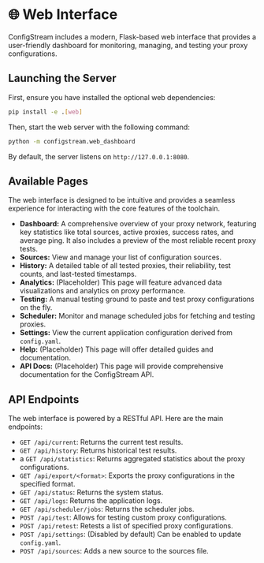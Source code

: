 # 🌐 Web Interface

ConfigStream includes a modern, Flask-based web interface that provides a user-friendly dashboard for monitoring, managing, and testing your proxy configurations.

## Launching the Server

First, ensure you have installed the optional web dependencies:

```bash
pip install -e .[web]
```

Then, start the web server with the following command:

```bash
python -m configstream.web_dashboard
```

By default, the server listens on `http://127.0.0.1:8080`.

## Available Pages

The web interface is designed to be intuitive and provides a seamless experience for interacting with the core features of the toolchain.

-   **Dashboard:** A comprehensive overview of your proxy network, featuring key statistics like total sources, active proxies, success rates, and average ping. It also includes a preview of the most reliable recent proxy tests.
-   **Sources:** View and manage your list of configuration sources.
-   **History:** A detailed table of all tested proxies, their reliability, test counts, and last-tested timestamps.
-   **Analytics:** (Placeholder) This page will feature advanced data visualizations and analytics on proxy performance.
-   **Testing:** A manual testing ground to paste and test proxy configurations on the fly.
-   **Scheduler:** Monitor and manage scheduled jobs for fetching and testing proxies.
-   **Settings:** View the current application configuration derived from `config.yaml`.
-   **Help:** (Placeholder) This page will offer detailed guides and documentation.
-   **API Docs:** (Placeholder) This page will provide comprehensive documentation for the ConfigStream API.

## API Endpoints

The web interface is powered by a RESTful API. Here are the main endpoints:

-   `GET /api/current`: Returns the current test results.
-   `GET /api/history`: Returns historical test results.
- a `GET /api/statistics`: Returns aggregated statistics about the proxy configurations.
-   `GET /api/export/<format>`: Exports the proxy configurations in the specified format.
-   `GET /api/status`: Returns the system status.
-   `GET /api/logs`: Returns the application logs.
-   `GET /api/scheduler/jobs`: Returns the scheduler jobs.
-   `POST /api/test`: Allows for testing custom proxy configurations.
-   `POST /api/retest`: Retests a list of specified proxy configurations.
-   `POST /api/settings`: (Disabled by default) Can be enabled to update `config.yaml`.
-   `POST /api/sources`: Adds a new source to the sources file.
